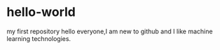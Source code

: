 # hello-world
my first repository
hello everyone,I am new to github and I like machine learning technologies.
